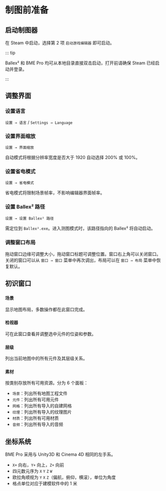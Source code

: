# 制图前准备

## 启动制图器

在 Steam 中启动，选择第 2 项 `启动游戏编辑器` 即可启动。

::: tip

Ballex² 和 BME Pro 均可从本地目录直接双击启动，打开前请确保 Steam 已经启动并登录。

:::

## 调整界面

### 设置语言

`设置 → 语言` / `Settings → Language`

### 设置界面缩放

`设置 → 界面缩放`

自动模式将根据分辨率宽度是否大于 1920 自动选择 200% 或 100%。

### 设置省电模式

`设置 → 省电模式`

省电模式将限制场景帧率，不影响编辑器界面帧率。

### 设置 Ballex² 路径

`设置 → 设置 Ballex² 路径`

需定位到 `Ballex².exe`。进入测图模式时，该路径指向的 Ballex² 将自动启动。

### 调整窗口布局

拖动窗口边缘可调整大小，拖动窗口标题可调整位置。窗口右上角可以关闭窗口。关闭的窗口可以从 `窗口 → 窗口` 菜单中再次调出，布局可以在 `窗口 → 布局` 菜单中恢复默认。

## 初识窗口

### `场景`

显示地图布局，多数操作都在此窗口完成。

### `检视器`

可在此窗口查看并调整选中元件的位姿和参数。

### `层级`

列出当前地图中的所有元件及其层级关系。

### `素材`

按类别存放所有可用资源。分为 6 个面板：

- `场景`：列出所有地图工程文件
- `元件`：列出所有可用元件
- `网格`：列出所有导入的自建网格
- `纹理`：列出所有导入的纹理图片
- `材质`：列出所有可用材质
- `音频`：列出所有导入的音频

## 坐标系统

BME Pro 采用与 Unity3D 和 Cinema 4D 相同的左手系。

- `X+` 向右，`Y+` 向上，`Z+` 向前
- 四元数元序为 `X` `Y` `Z` `W`
- 欧拉角顺规为 `Y` `X` `Z`（偏航，俯仰，横滚），单位为角度
- 格点单位对应于建模软件中的 1 米
